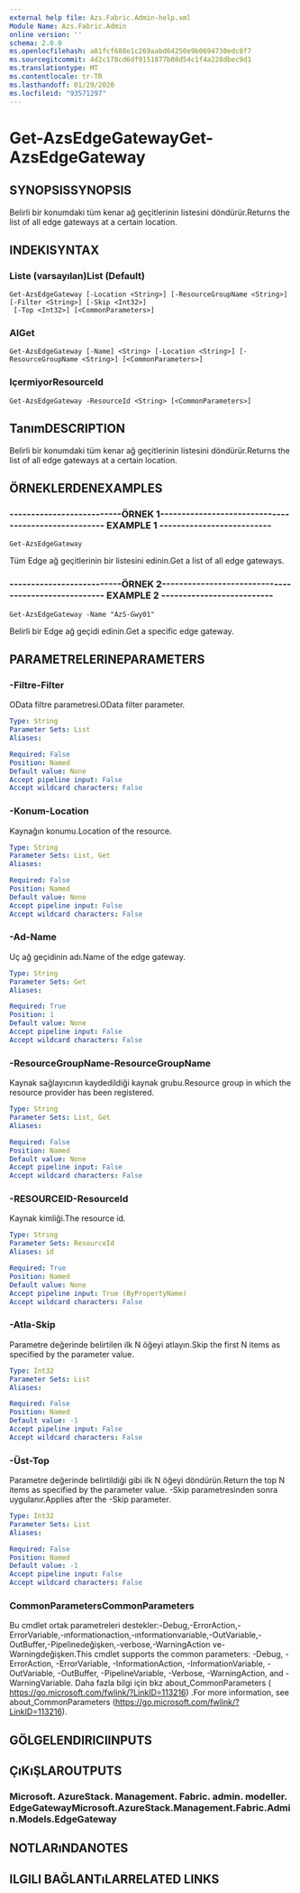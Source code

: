 ```yaml
---
external help file: Azs.Fabric.Admin-help.xml
Module Name: Azs.Fabric.Admin
online version: ''
schema: 2.0.0
ms.openlocfilehash: a81fcf688e1c269aabd64250e9b0694730edc8f7
ms.sourcegitcommit: 4d2c178cd6df9151877b08d54c1f4a228dbec9d1
ms.translationtype: MT
ms.contentlocale: tr-TR
ms.lasthandoff: 01/29/2020
ms.locfileid: "93571297"
---
```

# <span data-ttu-id="9dc22-101">Get-AzsEdgeGateway</span><span class="sxs-lookup"><span data-stu-id="9dc22-101">Get-AzsEdgeGateway</span></span>

## <span data-ttu-id="9dc22-102">SYNOPSIS</span><span class="sxs-lookup"><span data-stu-id="9dc22-102">SYNOPSIS</span></span>
<span data-ttu-id="9dc22-103">Belirli bir konumdaki tüm kenar ağ geçitlerinin listesini döndürür.</span><span class="sxs-lookup"><span data-stu-id="9dc22-103">Returns the list of all edge gateways at a certain location.</span></span>

## <span data-ttu-id="9dc22-104">INDEKI</span><span class="sxs-lookup"><span data-stu-id="9dc22-104">SYNTAX</span></span>

### <span data-ttu-id="9dc22-105">Liste (varsayılan)</span><span class="sxs-lookup"><span data-stu-id="9dc22-105">List (Default)</span></span>
```
Get-AzsEdgeGateway [-Location <String>] [-ResourceGroupName <String>] [-Filter <String>] [-Skip <Int32>]
 [-Top <Int32>] [<CommonParameters>]
```

### <span data-ttu-id="9dc22-106">Al</span><span class="sxs-lookup"><span data-stu-id="9dc22-106">Get</span></span>
```
Get-AzsEdgeGateway [-Name] <String> [-Location <String>] [-ResourceGroupName <String>] [<CommonParameters>]
```

### <span data-ttu-id="9dc22-107">Içermiyor</span><span class="sxs-lookup"><span data-stu-id="9dc22-107">ResourceId</span></span>
```
Get-AzsEdgeGateway -ResourceId <String> [<CommonParameters>]
```

## <span data-ttu-id="9dc22-108">Tanım</span><span class="sxs-lookup"><span data-stu-id="9dc22-108">DESCRIPTION</span></span>
<span data-ttu-id="9dc22-109">Belirli bir konumdaki tüm kenar ağ geçitlerinin listesini döndürür.</span><span class="sxs-lookup"><span data-stu-id="9dc22-109">Returns the list of all edge gateways at a certain location.</span></span>

## <span data-ttu-id="9dc22-110">ÖRNEKLERDEN</span><span class="sxs-lookup"><span data-stu-id="9dc22-110">EXAMPLES</span></span>

### <span data-ttu-id="9dc22-111">--------------------------ÖRNEK 1--------------------------</span><span class="sxs-lookup"><span data-stu-id="9dc22-111">-------------------------- EXAMPLE 1 --------------------------</span></span>
```
Get-AzsEdgeGateway
```

<span data-ttu-id="9dc22-112">Tüm Edge ağ geçitlerinin bir listesini edinin.</span><span class="sxs-lookup"><span data-stu-id="9dc22-112">Get a list of all edge gateways.</span></span>

### <span data-ttu-id="9dc22-113">--------------------------ÖRNEK 2--------------------------</span><span class="sxs-lookup"><span data-stu-id="9dc22-113">-------------------------- EXAMPLE 2 --------------------------</span></span>
```
Get-AzsEdgeGateway -Name "AzS-Gwy01"
```

<span data-ttu-id="9dc22-114">Belirli bir Edge ağ geçidi edinin.</span><span class="sxs-lookup"><span data-stu-id="9dc22-114">Get a specific edge gateway.</span></span>

## <span data-ttu-id="9dc22-115">PARAMETRELERINE</span><span class="sxs-lookup"><span data-stu-id="9dc22-115">PARAMETERS</span></span>

### <span data-ttu-id="9dc22-116">-Filtre</span><span class="sxs-lookup"><span data-stu-id="9dc22-116">-Filter</span></span>
<span data-ttu-id="9dc22-117">OData filtre parametresi.</span><span class="sxs-lookup"><span data-stu-id="9dc22-117">OData filter parameter.</span></span>

```yaml
Type: String
Parameter Sets: List
Aliases: 

Required: False
Position: Named
Default value: None
Accept pipeline input: False
Accept wildcard characters: False
```

### <span data-ttu-id="9dc22-118">-Konum</span><span class="sxs-lookup"><span data-stu-id="9dc22-118">-Location</span></span>
<span data-ttu-id="9dc22-119">Kaynağın konumu.</span><span class="sxs-lookup"><span data-stu-id="9dc22-119">Location of the resource.</span></span>

```yaml
Type: String
Parameter Sets: List, Get
Aliases: 

Required: False
Position: Named
Default value: None
Accept pipeline input: False
Accept wildcard characters: False
```

### <span data-ttu-id="9dc22-120">-Ad</span><span class="sxs-lookup"><span data-stu-id="9dc22-120">-Name</span></span>
<span data-ttu-id="9dc22-121">Uç ağ geçidinin adı.</span><span class="sxs-lookup"><span data-stu-id="9dc22-121">Name of the edge gateway.</span></span>

```yaml
Type: String
Parameter Sets: Get
Aliases: 

Required: True
Position: 1
Default value: None
Accept pipeline input: False
Accept wildcard characters: False
```

### <span data-ttu-id="9dc22-122">-ResourceGroupName</span><span class="sxs-lookup"><span data-stu-id="9dc22-122">-ResourceGroupName</span></span>
<span data-ttu-id="9dc22-123">Kaynak sağlayıcının kaydedildiği kaynak grubu.</span><span class="sxs-lookup"><span data-stu-id="9dc22-123">Resource group in which the resource provider has been registered.</span></span>

```yaml
Type: String
Parameter Sets: List, Get
Aliases: 

Required: False
Position: Named
Default value: None
Accept pipeline input: False
Accept wildcard characters: False
```

### <span data-ttu-id="9dc22-124">-RESOURCEID</span><span class="sxs-lookup"><span data-stu-id="9dc22-124">-ResourceId</span></span>
<span data-ttu-id="9dc22-125">Kaynak kimliği.</span><span class="sxs-lookup"><span data-stu-id="9dc22-125">The resource id.</span></span>

```yaml
Type: String
Parameter Sets: ResourceId
Aliases: id

Required: True
Position: Named
Default value: None
Accept pipeline input: True (ByPropertyName)
Accept wildcard characters: False
```

### <span data-ttu-id="9dc22-126">-Atla</span><span class="sxs-lookup"><span data-stu-id="9dc22-126">-Skip</span></span>
<span data-ttu-id="9dc22-127">Parametre değerinde belirtilen ilk N öğeyi atlayın.</span><span class="sxs-lookup"><span data-stu-id="9dc22-127">Skip the first N items as specified by the parameter value.</span></span>

```yaml
Type: Int32
Parameter Sets: List
Aliases: 

Required: False
Position: Named
Default value: -1
Accept pipeline input: False
Accept wildcard characters: False
```

### <span data-ttu-id="9dc22-128">-Üst</span><span class="sxs-lookup"><span data-stu-id="9dc22-128">-Top</span></span>
<span data-ttu-id="9dc22-129">Parametre değerinde belirtildiği gibi ilk N öğeyi döndürün.</span><span class="sxs-lookup"><span data-stu-id="9dc22-129">Return the top N items as specified by the parameter value.</span></span>
<span data-ttu-id="9dc22-130">-Skip parametresinden sonra uygulanır.</span><span class="sxs-lookup"><span data-stu-id="9dc22-130">Applies after the -Skip parameter.</span></span>

```yaml
Type: Int32
Parameter Sets: List
Aliases: 

Required: False
Position: Named
Default value: -1
Accept pipeline input: False
Accept wildcard characters: False
```

### <span data-ttu-id="9dc22-131">CommonParameters</span><span class="sxs-lookup"><span data-stu-id="9dc22-131">CommonParameters</span></span>
<span data-ttu-id="9dc22-132">Bu cmdlet ortak parametreleri destekler:-Debug,-ErrorAction,-ErrorVariable,-ınformationaction,-ınformationvariable,-OutVariable,-OutBuffer,-Pipelinedeğişken,-verbose,-WarningAction ve-Warningdeğişken.</span><span class="sxs-lookup"><span data-stu-id="9dc22-132">This cmdlet supports the common parameters: -Debug, -ErrorAction, -ErrorVariable, -InformationAction, -InformationVariable, -OutVariable, -OutBuffer, -PipelineVariable, -Verbose, -WarningAction, and -WarningVariable.</span></span> <span data-ttu-id="9dc22-133">Daha fazla bilgi için bkz about_CommonParameters ( https://go.microsoft.com/fwlink/?LinkID=113216) .</span><span class="sxs-lookup"><span data-stu-id="9dc22-133">For more information, see about_CommonParameters (https://go.microsoft.com/fwlink/?LinkID=113216).</span></span>

## <span data-ttu-id="9dc22-134">GÖLGELENDIRICI</span><span class="sxs-lookup"><span data-stu-id="9dc22-134">INPUTS</span></span>

## <span data-ttu-id="9dc22-135">ÇıKıŞLAR</span><span class="sxs-lookup"><span data-stu-id="9dc22-135">OUTPUTS</span></span>

### <span data-ttu-id="9dc22-136">Microsoft. AzureStack. Management. Fabric. admin. modeller. EdgeGateway</span><span class="sxs-lookup"><span data-stu-id="9dc22-136">Microsoft.AzureStack.Management.Fabric.Admin.Models.EdgeGateway</span></span>

## <span data-ttu-id="9dc22-137">NOTLARıNDA</span><span class="sxs-lookup"><span data-stu-id="9dc22-137">NOTES</span></span>

## <span data-ttu-id="9dc22-138">ILGILI BAĞLANTıLAR</span><span class="sxs-lookup"><span data-stu-id="9dc22-138">RELATED LINKS</span></span>

